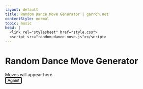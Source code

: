 ```yaml
---
layout: default
title: Random Dance Move Generator | garron.net
contentStyle: normal
topic: music
head: |
  <link rel="stylesheet" href="style.css">
  <script src="random-dance-move.js"></script>
---
```


<div class="main">
  <h1>Random Dance Move Generator</h1>
  <div id ="variation">Moves will appear here.</div>
  <button autofocus id="again" onclick="go();">Again!</button>
  <script>go();</script>
</div>
